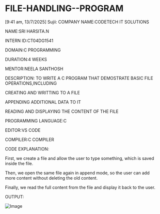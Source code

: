 # FILE-HANDLING--PROGRAM
[9:41 am, 13/7/2025] Sujii: COMPANY NAME:CODETECH IT SOLUTIONS

NAME:SRI HARSITA.N

INTERN ID:CT04DG1541

DOMAIN:C PROGRAMMING

DURATION:4 WEEKS

MENTOR:NEELA SANTHOSH

DESCRIPTION: TO WRITE A C PROGRAM THAT DEMOSTRATE BASIC FILE OPERATIONS,INCLUDING

CREATING AND WRITTING TO A FILE

APPENDING ADDITIONAL DATA TO IT

READING AND DISPLAYING THE CONTENT OF THE FILE

PROGRAMMING LANGUAGE:C

EDITOR:VS CODE

COMPILER:C COMPILER

CODE EXPLANATION:

First, we create a file and allow the user to type something, which is saved inside the file.

Then, we open the same file again in append mode, so the user can add more content without deleting the old content.

Finally, we read the full content from the file and display it back to the user.

OUTPUT:

![Image](https://github.com/user-attachments/assets/5e31ae62-fb2c-4692-b36d-3bcf4b8a18f0)

